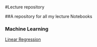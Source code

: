 #Lecture repository 

##A repository for all my lecture Notebooks

### **Machine Learning**

   [Linear Regression](http://nbviewer.jupyter.org/github/stanimman/Lectures/blob/0aa43e3b9d7d2bfd7e86da4bfb44a879e4e8cb8e/Linear_regression_Code.ipynb)



